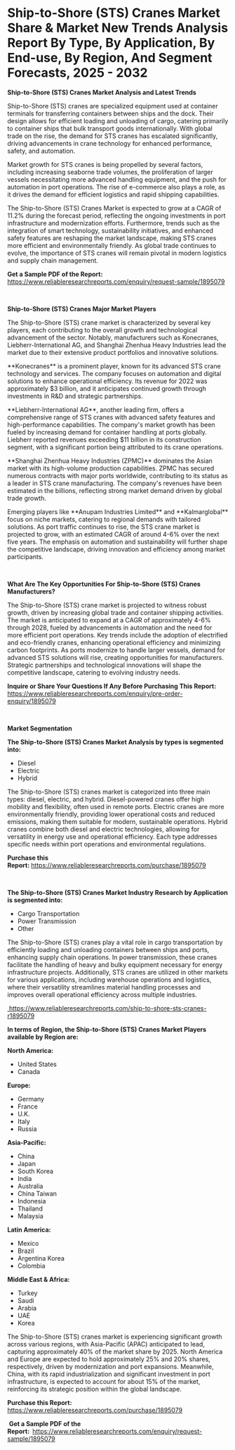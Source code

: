 <p><h1>Ship-to-Shore (STS) Cranes Market Share & Market New Trends Analysis Report By Type, By Application, By End-use, By Region, And Segment Forecasts, 2025 - 2032</h1></p><p><strong>Ship-to-Shore (STS) Cranes Market Analysis and Latest Trends</strong></p>
<p><p>Ship-to-Shore (STS) cranes are specialized equipment used at container terminals for transferring containers between ships and the dock. Their design allows for efficient loading and unloading of cargo, catering primarily to container ships that bulk transport goods internationally. With global trade on the rise, the demand for STS cranes has escalated significantly, driving advancements in crane technology for enhanced performance, safety, and automation.</p><p>Market growth for STS cranes is being propelled by several factors, including increasing seaborne trade volumes, the proliferation of larger vessels necessitating more advanced handling equipment, and the push for automation in port operations. The rise of e-commerce also plays a role, as it drives the demand for efficient logistics and rapid shipping capabilities.</p><p>The Ship-to-Shore (STS) Cranes Market is expected to grow at a CAGR of 11.2% during the forecast period, reflecting the ongoing investments in port infrastructure and modernization efforts. Furthermore, trends such as the integration of smart technology, sustainability initiatives, and enhanced safety features are reshaping the market landscape, making STS cranes more efficient and environmentally friendly. As global trade continues to evolve, the importance of STS cranes will remain pivotal in modern logistics and supply chain management.</p></p>
<p><strong>Get a Sample PDF of the Report:&nbsp;</strong> <a href="https://www.reliableresearchreports.com/enquiry/request-sample/1895079?utm_campaign=3545&utm_medium=2&utm_source=Github&utm_content=ia&utm_term=12042025&utm_id=ship-to-shore-sts-cranes">https://www.reliableresearchreports.com/enquiry/request-sample/1895079</a></p>
<p>&nbsp;</p>
<p><strong>Ship-to-Shore (STS) Cranes Major Market Players</strong></p>
<p><p>The Ship-to-Shore (STS) crane market is characterized by several key players, each contributing to the overall growth and technological advancement of the sector. Notably, manufacturers such as Konecranes, Liebherr-International AG, and Shanghai Zhenhua Heavy Industries lead the market due to their extensive product portfolios and innovative solutions.</p><p>**Konecranes** is a prominent player, known for its advanced STS crane technology and services. The company focuses on automation and digital solutions to enhance operational efficiency. Its revenue for 2022 was approximately $3 billion, and it anticipates continued growth through investments in R&D and strategic partnerships.</p><p>**Liebherr-International AG**, another leading firm, offers a comprehensive range of STS cranes with advanced safety features and high-performance capabilities. The company's market growth has been fueled by increasing demand for container handling at ports globally. Liebherr reported revenues exceeding $11 billion in its construction segment, with a significant portion being attributed to its crane operations.</p><p>**Shanghai Zhenhua Heavy Industries (ZPMC)** dominates the Asian market with its high-volume production capabilities. ZPMC has secured numerous contracts with major ports worldwide, contributing to its status as a leader in STS crane manufacturing. The company's revenues have been estimated in the billions, reflecting strong market demand driven by global trade growth.</p><p>Emerging players like **Anupam Industries Limited** and **Kalmarglobal** focus on niche markets, catering to regional demands with tailored solutions. As port traffic continues to rise, the STS crane market is projected to grow, with an estimated CAGR of around 4-6% over the next five years. The emphasis on automation and sustainability will further shape the competitive landscape, driving innovation and efficiency among market participants.</p></p>
<p>&nbsp;</p>
<p><strong>What Are The Key Opportunities For Ship-to-Shore (STS) Cranes Manufacturers?</strong></p>
<p><p>The Ship-to-Shore (STS) crane market is projected to witness robust growth, driven by increasing global trade and container shipping activities. The market is anticipated to expand at a CAGR of approximately 4-6% through 2028, fueled by advancements in automation and the need for more efficient port operations. Key trends include the adoption of electrified and eco-friendly cranes, enhancing operational efficiency and minimizing carbon footprints. As ports modernize to handle larger vessels, demand for advanced STS solutions will rise, creating opportunities for manufacturers. Strategic partnerships and technological innovations will shape the competitive landscape, catering to evolving industry needs.</p></p>
<p><strong>Inquire or Share Your Questions If Any Before Purchasing This Report:</strong> <a href="https://www.reliableresearchreports.com/enquiry/pre-order-enquiry/1895079?utm_campaign=3545&utm_medium=2&utm_source=Github&utm_content=ia&utm_term=12042025&utm_id=ship-to-shore-sts-cranes">https://www.reliableresearchreports.com/enquiry/pre-order-enquiry/1895079</a></p>
<p>&nbsp;</p>
<p><strong>Market Segmentation</strong></p>
<p><strong>The Ship-to-Shore (STS) Cranes Market Analysis by types is segmented into:</strong></p>
<p><ul><li>Diesel</li><li>Electric</li><li>Hybrid</li></ul></p>
<p><p>The Ship-to-Shore (STS) cranes market is categorized into three main types: diesel, electric, and hybrid. Diesel-powered cranes offer high mobility and flexibility, often used in remote ports. Electric cranes are more environmentally friendly, providing lower operational costs and reduced emissions, making them suitable for modern, sustainable operations. Hybrid cranes combine both diesel and electric technologies, allowing for versatility in energy use and operational efficiency. Each type addresses specific needs within port operations and environmental regulations.</p></p>
<p><strong>Purchase this Report:&nbsp;</strong><a href="https://www.reliableresearchreports.com/purchase/1895079?utm_campaign=3545&utm_medium=2&utm_source=Github&utm_content=ia&utm_term=12042025&utm_id=ship-to-shore-sts-cranes">https://www.reliableresearchreports.com/purchase/1895079</a></p>
<p>&nbsp;</p>
<p><strong>The Ship-to-Shore (STS) Cranes Market Industry Research by Application is segmented into:</strong></p>
<p><ul><li>Cargo Transportation</li><li>Power Transmission</li><li>Other</li></ul></p>
<p><p>The Ship-to-Shore (STS) cranes play a vital role in cargo transportation by efficiently loading and unloading containers between ships and ports, enhancing supply chain operations. In power transmission, these cranes facilitate the handling of heavy and bulky equipment necessary for energy infrastructure projects. Additionally, STS cranes are utilized in other markets for various applications, including warehouse operations and logistics, where their versatility streamlines material handling processes and improves overall operational efficiency across multiple industries.</p></p>
<p><a href="https://www.reliableresearchreports.com/ship-to-shore-sts-cranes-r1895079?utm_campaign=3545&utm_medium=2&utm_source=Github&utm_content=ia&utm_term=12042025&utm_id=ship-to-shore-sts-cranes">&nbsp;https://www.reliableresearchreports.com/ship-to-shore-sts-cranes-r1895079</a></p>
<p><strong>In terms of Region, the Ship-to-Shore (STS) Cranes Market Players available by Region are:</strong></p>
<p>
    <p> <strong> North America: </strong>
        <ul>
            <li>United States</li>
            <li>Canada</li>
        </ul>
        </p> 
    <p> <strong> Europe: </strong>
        <ul>
            <li>Germany</li>
            <li>France</li>
            <li>U.K.</li>
            <li>Italy</li>
            <li>Russia</li>
        </ul>
        </p> 
    <p> <strong> Asia-Pacific: </strong>
        <ul>
            <li>China</li>
            <li>Japan</li>
            <li>South Korea</li>
            <li>India</li>
            <li>Australia</li>
            <li>China Taiwan</li>
            <li>Indonesia</li>
            <li>Thailand</li>
            <li>Malaysia</li>
        </ul>
        </p> 
    <p> <strong> Latin America: </strong>
        <ul>
            <li>Mexico</li>
            <li>Brazil</li>
            <li>Argentina Korea</li>
            <li>Colombia</li>
        </ul>
        </p> 
    <p> <strong> Middle East & Africa: </strong>
        <ul>
            <li>Turkey</li>
            <li>Saudi</li>
            <li>Arabia</li>
            <li>UAE</li>
            <li>Korea</li>
        </ul>
    </p>
    </p>
<p><p>The Ship-to-Shore (STS) cranes market is experiencing significant growth across various regions, with Asia-Pacific (APAC) anticipated to lead, capturing approximately 40% of the market share by 2025. North America and Europe are expected to hold approximately 25% and 20% shares, respectively, driven by modernization and port expansions. Meanwhile, China, with its rapid industrialization and significant investment in port infrastructure, is expected to account for about 15% of the market, reinforcing its strategic position within the global landscape.</p></p>
<p><strong>Purchase this Report: </strong><a href="https://www.reliableresearchreports.com/purchase/1895079?utm_campaign=3545&utm_medium=2&utm_source=Github&utm_content=ia&utm_term=12042025&utm_id=ship-to-shore-sts-cranes">https://www.reliableresearchreports.com/purchase/1895079</a></p>
<p>&nbsp;<strong>Get a Sample PDF of the Report:&nbsp;&nbsp;</strong><a href="https://www.reliableresearchreports.com/enquiry/request-sample/1895079?utm_campaign=3545&utm_medium=2&utm_source=Github&utm_content=ia&utm_term=12042025&utm_id=ship-to-shore-sts-cranes">https://www.reliableresearchreports.com/enquiry/request-sample/1895079</a></p>
<p><strong></strong></p>
<p><p></p><p></p><p></p></p>